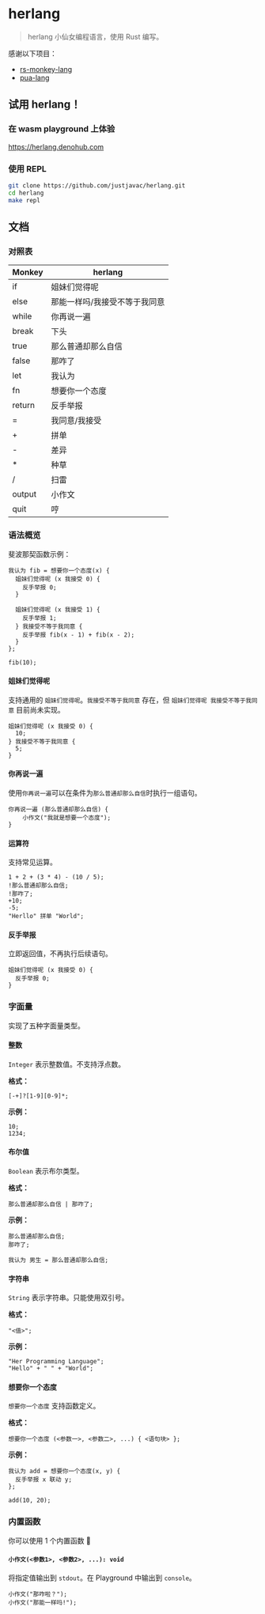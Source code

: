 # herlang

> herlang 小仙女编程语言，使用 Rust 编写。

感谢以下项目：

- [rs-monkey-lang](https://github.com/wadackel/rs-monkey-lang)
- [pua-lang](https://github.com/flaneur2020/pua-lang)

## 试用 herlang！

### 在 wasm playground 上体验

https://herlang.denohub.com

### 使用 REPL

```bash
git clone https://github.com/justjavac/herlang.git
cd herlang
make repl
```

## 文档

### 对照表

| Monkey | herlang                       |
| ------ | ----------------------------- |
| if     | 姐妹们觉得呢                  |
| else   | 那能一样吗/我接受不等于我同意 |
| while  | 你再说一遍                    |
| break  | 下头                          |
| true   | 那么普通却那么自信            |
| false  | 那咋了                        |
| let    | 我认为                        |
| fn     | 想要你一个态度                |
| return | 反手举报                      |
| =      | 我同意/我接受                 |
| +      | 拼单                          |
| -      | 差异                          |
| *      | 种草                          |
| /      | 扫雷                          |
| output | 小作文                        |
| quit   | 哼                            |

### 语法概览

斐波那契函数示例：

```
我认为 fib = 想要你一个态度(x) {
  姐妹们觉得呢 (x 我接受 0) {
    反手举报 0;
  }

  姐妹们觉得呢 (x 我接受 1) {
    反手举报 1;
  } 我接受不等于我同意 {
    反手举报 fib(x - 1) + fib(x - 2);
  }
};

fib(10);
```

#### 姐妹们觉得呢

支持通用的 `姐妹们觉得呢`。`我接受不等于我同意` 存在，但
`姐妹们觉得呢 我接受不等于我同意` 目前尚未实现。

```
姐妹们觉得呢 (x 我接受 0) {
  10;
} 我接受不等于我同意 {
  5;
}
```

#### 你再说一遍

使用`你再说一遍`可以在条件为`那么普通却那么自信`时执行一组语句。

```
你再说一遍 (那么普通却那么自信) {
    小作文("我就是想要一个态度");
}
```

#### 运算符

支持常见运算。

```
1 + 2 + (3 * 4) - (10 / 5);
!那么普通却那么自信;
!那咋了;
+10;
-5;
"Herllo" 拼单 "World";
```

#### 反手举报

立即返回值，不再执行后续语句。

```
姐妹们觉得呢 (x 我接受 0) {
  反手举报 0;
}
```

### 字面量

实现了五种字面量类型。

#### 整数

`Integer` 表示整数值。不支持浮点数。

**格式：**

```
[-+]?[1-9][0-9]*;
```

**示例：**

```
10;
1234;
```

#### 布尔值

`Boolean` 表示布尔类型。

**格式：**

```
那么普通却那么自信 | 那咋了;
```

**示例：**

```
那么普通却那么自信;
那咋了;

我认为 男生 = 那么普通却那么自信;
```

#### 字符串

`String` 表示字符串。只能使用双引号。

**格式：**

```
"<值>";
```

**示例：**

```
"Her Programming Language";
"Hello" + " " + "World";
```

#### 想要你一个态度

`想要你一个态度` 支持函数定义。

**格式：**

```
想要你一个态度 (<参数一>, <参数二>, ...) { <语句块> };
```

**示例：**

```
我认为 add = 想要你一个态度(x, y) {
  反手举报 x 联动 y;
};

add(10, 20);
```

### 内置函数

你可以使用 1 个内置函数 :rocket:

#### `小作文(<参数1>, <参数2>, ...): void`

将指定值输出到 `stdout`。在 Playground 中输出到 `console`。

```
小作文("那咋啦？");
小作文("那能一样吗!");
```

